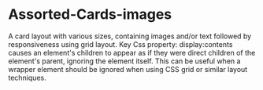 # Assorted-Cards-images
A card layout with various sizes, containing images and/or text followed by responsiveness using grid layout.
Key Css property:
display:contents
 causes an element's children to appear as if they were direct children of the element's parent, ignoring the element itself. This can be useful when a wrapper element should be ignored when using CSS grid or similar layout techniques.
